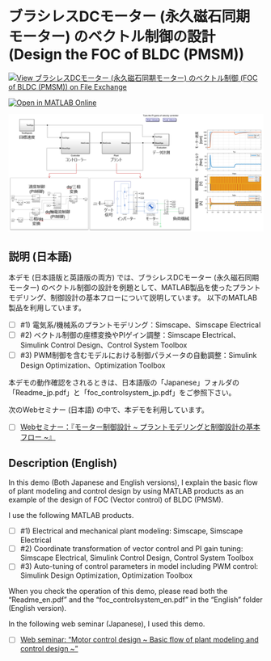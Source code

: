 # ブラシレスDCモーター (永久磁石同期モ​ーター) のベクトル制御の設計 (Design the FOC of BLDC (PMSM))

[![View ブラシレスDCモーター (永久磁石同期モーター) のベクトル制御 (FOC of BLDC (PMSM)) on File Exchange](https://www.mathworks.com/matlabcentral/images/matlab-file-exchange.svg)](https://jp.mathworks.com/matlabcentral/fileexchange/67172-dc-foc-of-bldc-pmsm)

[![Open in MATLAB Online](https://www.mathworks.com/images/responsive/global/open-in-matlab-online.svg)](https://matlab.mathworks.com/open/github/v1?repo=mathworks/PMSM_FOC)

![sample](Fig_PMSM_FOC.png)

## 説明 (日本語)

本デモ (日本語版と英語版の両方) では、ブラシレスDCモーター (永久磁石同期モーター) のベクトル制御の設計を例題として、MATLAB製品を使ったプラントモデリング、制御設計の基本フローについて説明しています。
以下のMATLAB製品を利用しています。
- [ ] #1) 電気系/機械系のプラントモデリング：Simscape、Simscape Electrical
- [ ] #2) ベクトル制御の座標変換やPIゲイン調整：Simscape Electrical、Simulink Control Design、Control System Toolbox
- [ ] #3) PWM制御を含むモデルにおける制御パラメータの自動調整：Simulink Design Optimization、Optimization Toolbox

本デモの動作確認をされるときは、日本語版の「Japanese」フォルダの「Readme_jp.pdf」と「foc_controlsystem_jp.pdf」をご参照下さい。

次のWebセミナー (日本語) の中で、本デモを利用しています。
- [ ] [Webセミナー：『モーター制御設計 ~ プラントモデリングと制御設計の基本フロー ~』](https://www.mathworks.com/videos/motor-control-design-basic-flow-of-plant-modeling-and-control-design-1524779743131.html)

## Description (English)

In this demo (Both Japanese and English versions), I explain the basic flow of plant modeling and control design by using MATLAB products as an example of the design of FOC (Vector control) of BLDC (PMSM).

I use the following MATLAB products.
- [ ] #1) Electrical and mechanical plant modeling: Simscape, Simscape Electrical
- [ ] #2) Coordinate transformation of vector control and PI gain tuning: Simscape Electrical, Simulink Control Design, Control System Toolbox
- [ ] #3) Auto-tuning of control parameters in model including PWM control: Simulink Design Optimization, Optimization Toolbox

When you check the operation of this demo, please read both the “Readme_en.pdf” and the “foc_controlsystem_en.pdf” in the “English” folder (English version).

In the following web seminar (Japanese), I used this demo.
- [ ] [Web seminar: “Motor control design ~ Basic flow of plant modeling and control design ~”](https://www.mathworks.com/videos/motor-control-design-basic-flow-of-plant-modeling-and-control-design-1524779743131.html)
